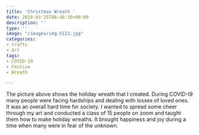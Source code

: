 ```yaml
---
title: 'Christmas Wreath '
date: 2020-03-25T08:46:10+00:00
description: ''
type: ''
image: "/images/img-5123.jpg"
categories:
- Crafts
- Art
tags:
- COVID-19
- Festive
- Wreath

---
```

The picture above shows the holiday wreath that I created. During COVID-I9 many people were facing hardships and dealing with losses of loved ones. It was an overall hard time for society. I wanted to spread some cheer through my art and conducted a class of 15 people on zoom and taught them how to make holiday wreaths. It brought happiness and joy during a time when many were in fear of the unknown. 